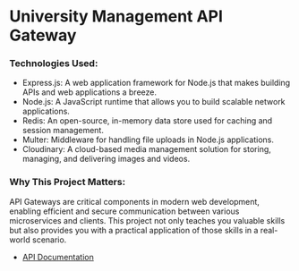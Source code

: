 # University Management API Gateway

### Technologies Used:
- Express.js: A web application framework for Node.js that makes building APIs and web applications a breeze.
- Node.js: A JavaScript runtime that allows you to build scalable network applications.
- Redis: An open-source, in-memory data store used for caching and session management.
- Multer: Middleware for handling file uploads in Node.js applications.
- Cloudinary: A cloud-based media management solution for storing, managing, and delivering images and videos.

### Why This Project Matters:

API Gateways are critical components in modern web development, enabling efficient and secure communication between various microservices and clients. This project not only teaches you valuable skills but also provides you with a practical application of those skills in a real-world scenario.

- [API Documentation](https://documenter.getpostman.com/view/26694209/2s9YC5zCgD)
